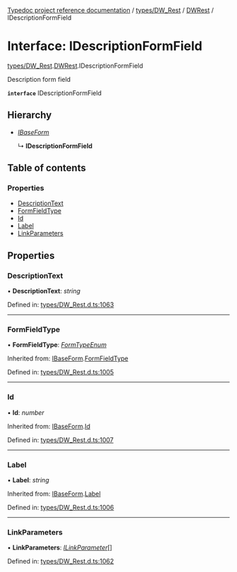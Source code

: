 [Typedoc project reference documentation](../README.md) / [types/DW_Rest](../modules/types_dw_rest.md) / [DWRest](../modules/types_dw_rest.dwrest.md) / IDescriptionFormField

# Interface: IDescriptionFormField

[types/DW_Rest](../modules/types_dw_rest.md).[DWRest](../modules/types_dw_rest.dwrest.md).IDescriptionFormField

Description form field

**`interface`** IDescriptionFormField

## Hierarchy

* [*IBaseForm*](types_dw_rest.dwrest.ibaseform.md)

  ↳ **IDescriptionFormField**

## Table of contents

### Properties

- [DescriptionText](types_dw_rest.dwrest.idescriptionformfield.md#descriptiontext)
- [FormFieldType](types_dw_rest.dwrest.idescriptionformfield.md#formfieldtype)
- [Id](types_dw_rest.dwrest.idescriptionformfield.md#id)
- [Label](types_dw_rest.dwrest.idescriptionformfield.md#label)
- [LinkParameters](types_dw_rest.dwrest.idescriptionformfield.md#linkparameters)

## Properties

### DescriptionText

• **DescriptionText**: *string*

Defined in: [types/DW_Rest.d.ts:1063](https://github.com/DocuWare/REST-Sample-TS/blob/6171aa8/src/types/DW_Rest.d.ts#L1063)

___

### FormFieldType

• **FormFieldType**: [*FormTypeEnum*](../enums/types_dw_rest.dwrest.formtypeenum.md)

Inherited from: [IBaseForm](types_dw_rest.dwrest.ibaseform.md).[FormFieldType](types_dw_rest.dwrest.ibaseform.md#formfieldtype)

Defined in: [types/DW_Rest.d.ts:1005](https://github.com/DocuWare/REST-Sample-TS/blob/6171aa8/src/types/DW_Rest.d.ts#L1005)

___

### Id

• **Id**: *number*

Inherited from: [IBaseForm](types_dw_rest.dwrest.ibaseform.md).[Id](types_dw_rest.dwrest.ibaseform.md#id)

Defined in: [types/DW_Rest.d.ts:1007](https://github.com/DocuWare/REST-Sample-TS/blob/6171aa8/src/types/DW_Rest.d.ts#L1007)

___

### Label

• **Label**: *string*

Inherited from: [IBaseForm](types_dw_rest.dwrest.ibaseform.md).[Label](types_dw_rest.dwrest.ibaseform.md#label)

Defined in: [types/DW_Rest.d.ts:1006](https://github.com/DocuWare/REST-Sample-TS/blob/6171aa8/src/types/DW_Rest.d.ts#L1006)

___

### LinkParameters

• **LinkParameters**: [*ILinkParameter*](types_dw_rest.dwrest.ilinkparameter.md)[]

Defined in: [types/DW_Rest.d.ts:1062](https://github.com/DocuWare/REST-Sample-TS/blob/6171aa8/src/types/DW_Rest.d.ts#L1062)
